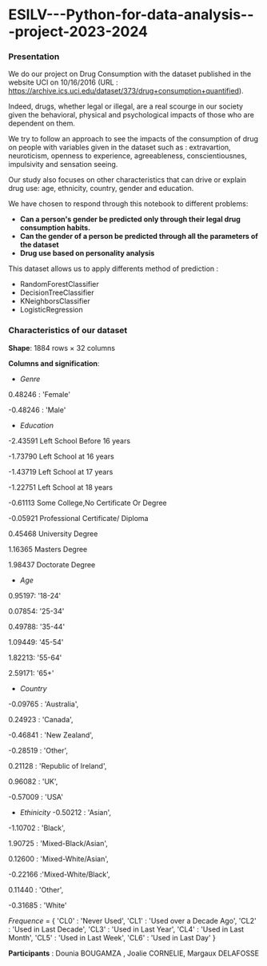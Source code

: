 # ESILV---Python-for-data-analysis---project-2023-2024

### Presentation

We do our project on Drug Consumption with the dataset published in the website UCI on 10/16/2016 (URL : https://archive.ics.uci.edu/dataset/373/drug+consumption+quantified). 

Indeed, drugs, whether legal or illegal, are a real scourge in our society given the behavioral, physical and psychological impacts of those who are dependent on them.

We try to follow an approach to see the impacts of the consumption of drug on people with variables given in the dataset such as : extravartion, neuroticism, openness to experience, agreeableness, conscientiousnes, impulsivity and sensation seeing.

Our study also focuses on other characteristics that can drive or explain drug use: age, ethnicity, country, gender and education.

We have chosen to respond through this notebook to different problems: 

- **Can a person's gender be predicted only through their legal drug consumption habits.**
- **Can the gender of a person be predicted through all the parameters of the dataset**
- **Drug use based on personality analysis**

This dataset allows us to apply differents method of prediction :

- RandomForestClassifier
- DecisionTreeClassifier
- KNeighborsClassifier
- LogisticRegression

### Characteristics of our dataset

**Shape**: 1884 rows × 32 columns

**Columns and signification**:

- *Genre*

0.48246 : 'Female'

-0.48246 : 'Male'

- *Education*
 
-2.43591	Left School Before 16 years
  
-1.73790	Left School at 16 years	

-1.43719	Left School at 17 years	

-1.22751	Left School at 18 years	

-0.61113	Some College,No Certificate Or Degree	

-0.05921	Professional Certificate/ Diploma	

0.45468	University Degree	

1.16365	Masters Degree	

1.98437	Doctorate Degree	

- *Age*
  
0.95197: '18-24'
  
0.07854: '25-34'

0.49788: '35-44'

1.09449: '45-54'

1.82213: '55-64'

2.59171: '65+'

- *Country*

-0.09765 : 'Australia',

0.24923 : 'Canada',

-0.46841 : 'New Zealand',

-0.28519 : 'Other',

0.21128 : 'Republic of Ireland',

0.96082 : 'UK',
     
-0.57009 : 'USA'

- *Ethinicity*
-0.50212 : 'Asian',
  
-1.10702 : 'Black',

1.90725 : 'Mixed-Black/Asian',

0.12600 : 'Mixed-White/Asian',

-0.22166 :'Mixed-White/Black',

0.11440 : 'Other',

-0.31685 : 'White'

*Frequence* = {
     'CL0' : 'Never Used',
     'CL1' : 'Used over a Decade Ago',
     'CL2'  : 'Used in Last Decade',
     'CL3' :  'Used in Last Year',
     'CL4'  : 'Used in Last Month',
     'CL5' :  'Used in Last Week',
     'CL6' :  'Used in Last Day'
}


**Participants** : Dounia BOUGAMZA , Joalie CORNELIE, Margaux DELAFOSSE
